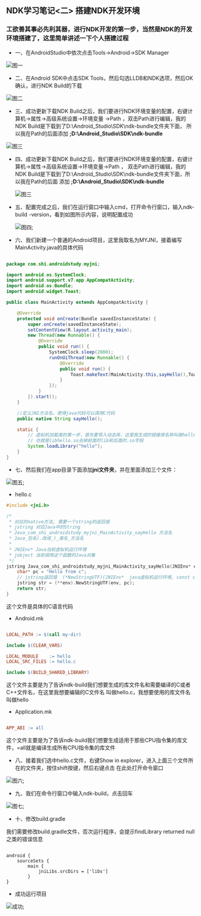 ## NDK学习笔记<二> 搭建NDK开发环境

### 工欲善其事必先利其器，进行NDK开发的第一步，当然是NDK的开发环境搭建了，这里简单讲述一下个人搭建过程

* 一、在AndroidStudio中依次点击Tools->Android->SDK Manager

 ![图一](/screens/S2_01.png)

* 二、在Android SDK中点击SDK Tools，然后勾选LLDB和NDK选项，然后OK确认，进行NDK Build的下载

 ![图二](/screens/S2_02.png)

* 三、成功更新下载NDK Build之后，我们要进行NDK环境变量的配置，右键计算机->属性->高级系统设置->环境变量
->Path ，双击Path进行编辑，我的NDK Build是下载到了D:\Android_Studio\SDK\ndk-bundle文件夹下面，
所以我在Path的后面添加 **;D:\Android_Studio\SDK\ndk-bundle**

 ![图三](/screens/S2_03.png)

* 四、成功更新下载NDK Build之后，我们要进行NDK环境变量的配置，右键计算机->属性->高级系统设置->环境变量->Path ，
  双击Path进行编辑，我的NDK Build是下载到了D:\Android_Studio\SDK\ndk-bundle文件夹下面，所以我在Path的后面
  添加 **;D:\Android_Studio\SDK\ndk-bundle**

  ![图三](/screens/S2_03.png)

* 五、配置完成之后，我们在运行窗口中输入cmd，打开命令行窗口，输入ndk-build -version，看到如图所示内容，说明配置成功

  ![图四](/screens/S2_04.png);

* 六、我们新建一个普通的Android项目，这里我取名为MYJNI，接着编写MainActivity.java的具体代码

```java

package com.shi.androidstudy.myjni;

import android.os.SystemClock;
import android.support.v7.app.AppCompatActivity;
import android.os.Bundle;
import android.widget.Toast;

public class MainActivity extends AppCompatActivity {

    @Override
    protected void onCreate(Bundle savedInstanceState) {
        super.onCreate(savedInstanceState);
        setContentView(R.layout.activity_main);
        new Thread(new Runnable() {
            @Override
            public void run() {
                SystemClock.sleep(2000);
                runOnUiThread(new Runnable() {
                    @Override
                    public void run() {
                        Toast.makeText(MainActivity.this,sayHello(),Toast.LENGTH_LONG).show();
                    }
                });
            }
        }).start();
    }

    //定义JNI方法名，使得java代码可以调用C代码
    public native String sayHello();

    static {
        // 虚拟机加载类的第一步，首先要导入动态库，这里我生成的链接库名称叫做hello，
        // 也就是libhello.so去掉前面的lib和后面的.so字段
        System.loadLibrary("hello");
    }
}

```


* 七、然后我们在app目录下面添加**jni文件夹**，并在里面添加三个文件：

![图五](/screens/S2_05.png);

* hello.c
```c
#include <jni.h>

/*
 * 对应的native方法, 需要一个string的返回值
 * jstring 对应Java中的String
 * Java_com_shi_androidstudy_myjni_MainActivity_sayHello 方法名
 * Java_包名(.改成_)_类名_方法名
 *
 * JNIEnv* Java当前虚拟机运行环境
 * jobject 当前调用这个函数的Java对象
 */
jstring Java_com_shi_androidstudy_myjni_MainActivity_sayHello(JNIEnv* env, jobject obj) {
	char* pc = "Hello from c";
	// jstring返回值  (*NewStringUTF)(JNIEnv*  java虚拟机运行环境, const char* C语言中的字符串);
	jstring str = (**env).NewStringUTF(env, pc);
	return str;
}

```

这个文件是具体的C语言代码

* Android.mk
```mk

LOCAL_PATH := $(call my-dir)

include $(CLEAR_VARS)

LOCAL_MODULE    := hello
LOCAL_SRC_FILES := hello.c

include $(BUILD_SHARED_LIBRARY)

```
这个文件主要是为了告诉ndk-build我们想要生成的库文件名和需要编译的C或者C++文件名，在这里我想要编辑的C文件名
叫做hello.c，我想要使用的库文件名叫做hello

* Application.mk

```mk

APP_ABI := all

```
这个文件主要是为了告诉ndk-build我们想要生成适用于那些CPU指令集的库文件，=all就是编译生成所有CPU指令集的库文件

* 八、接着我们选中hello.c文件，右键Show in explorer，进入上面三个文件所在的文件夹，按住shift按键，然后右键点击
在此处打开命令窗口

![图六](/screens/S2_06.png);

* 九、我们在命令行窗口中输入ndk-build，点击回车

![图七](/screens/S2_07.png);

* 十、修改build.gradle

我们需要修改build.gradle文件，否次运行程序，会提示findLibrary returned null之类的错误信息

```gridle

android {
    sourceSets {
        main {
            jniLibs.srcDirs = ['libs']
        }
}
```

* 成功运行项目

![成功](/screens/GIF.gif);















